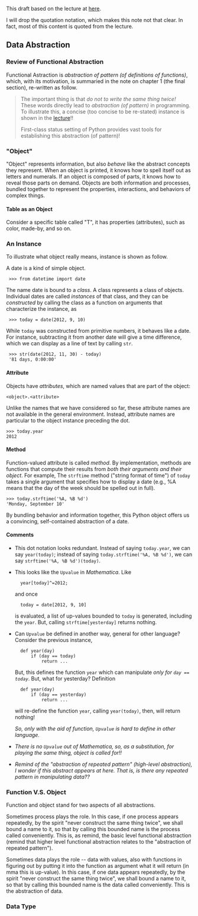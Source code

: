 This draft based on the lecture at [here](http://inst.eecs.berkeley.edu/~cs61a/book/chapters/objects.html).

I will drop the quotation notation, which makes this note not that clear. In fact, most of this content is quoted from the lecture.

## Data Abstraction

### Review of Functional Abstraction

Functional Astraction is *abstraction of pattern (of definitions of functions)*, which, with its motivation, is summaried in the note on chapter 1 (the final section), re-written as follow.

> The important thing is that *do not to write the same thing twice!* These words directly lead to _abstraction (of pattern)_ in programming. To illustrate this, a concise (too concise to be re-stated) instance is shown in the [lecture](http://inst.eecs.berkeley.edu/~cs61a/book/chapters/functions.html#functions-as-arguments)!!
> 
> First-class status setting of Python provides vast tools for establishing this abstraction (of pattern)!

### "Object"

"Object" represents information, but also *behave* like the abstract concepts they represent. When an object is printed, it knows how to spell itself out as letters and numerals. If an object is composed of parts, it knows how to reveal those parts on demand. Objects are both information and processes, bundled together to represent the properties, interactions, and behaviors of complex things.

#### Table as an Object

Consider a specific table called "T", it has properties (attributes), such as color, made-by, and so on.

### An Instance

To illustrate what object really means, instance is shown as follow.

A date is a kind of simple object.

     >>> from datetime import date

The name date is bound to a _class_. A class represents a class of objects. Individual dates are called _instances_ of that class, and they can be _constructed_ by calling the class as a function on arguments that characterize the instance, as
    
     >>> today = date(2012, 9, 10)

While `today` was constructed from primitive numbers, it behaves like a date. For instance, subtracting it from another date will give a time difference, which we can display as a line of text by calling `str`. 
     
     >>> str(date(2012, 11, 30) - today)
     '81 days, 0:00:00'

#### Attribute

Objects have _attributes_, which are named values that are part of the object:
	
	<object>.<attribute>
	
Unlike the names that we have considered so far, these attribute names are not available in the general environment. Instead, attribute names are particular to the object instance preceding the dot.
	
	>>> today.year
	2012

#### Method

Function-valued attribute is called _method_. By implementation, methods are functions that compute their results from *both their arguments and their object*. For example, The `strftime` method ("string format of time") of `today` takes a single argument that specifies how to display a date (e.g., %A means that the day of the week should be spelled out in full).

	>>> today.strftime('%A, %B %d')
	'Monday, September 10'

By bundling behavior and information together, this Python object offers us a convincing, self-contained abstraction of a date.


#### Comments

- This dot notation looks redundant. Instead of saying `today.year`, we can say `year(today)`; instead of saying `today.strftime('%A, %B %d')`, we can say `strftime('%A, %B %d')(today)`.
 
- This looks like the `Upvalue` in _Mathematica_. Like
	
		year[today]^=2012;
	
  and once 

		today = date[2012, 9, 10]

  is evaluated, a list of up-values bounded to `today` is generated, including the `year`. But, calling `strftime[yesterday]` returns nothing.
  
- Can `Upvalue` be defined in another way, general for other language? Consider the previous instance,
		
		def year(day)
			if (day == today)
				return ...
				
  But, this defines the function `year` which can manipulate *only for `day == today`*. But, what for yesterday? Definition
		
		def year(day)
			if (day == yesterday)
				return ...
		
  will re-define the function `year`, calling `year(today)`, then, will return nothing!
  
  *So, only with the aid of function, `Upvalue` is hard to define in other language.*
	

- *There is no `Upvalue` out of _Mathematica_, so, as a substitution, for playing the same thing, object is called for!!*
  
- *Remind of the "abstraction of repeated pattern" (high-level abstraction), I wonder if this abstract appears at here. That is, is there any repeated pattern in manipulating data??*

### Function V.S. Object

Function and object stand for two aspects of all abstractions.

Sometimes process plays the role. In this case, if one process appears repeatedly, by the spirit "never construct the same thing twice", we shall bound a name to it, so that by calling this bounded name is the process called conveniently. This is, as remind, the basic level functional abstraction (remind that higher level functional abstraction relates to the "abstraction of repeated pattern").

Sometimes data plays the role -- data with values, also with functions in figuring out by putting it into the function as argument what it will return (in mma this is up-value). In this case, if one data appears repeatedly, by the spirit "never construct the same thing twice", we shall bound a name to it, so that by calling this bounded name is the data called conveniently. This is the abstraction of data.


### Data Type

